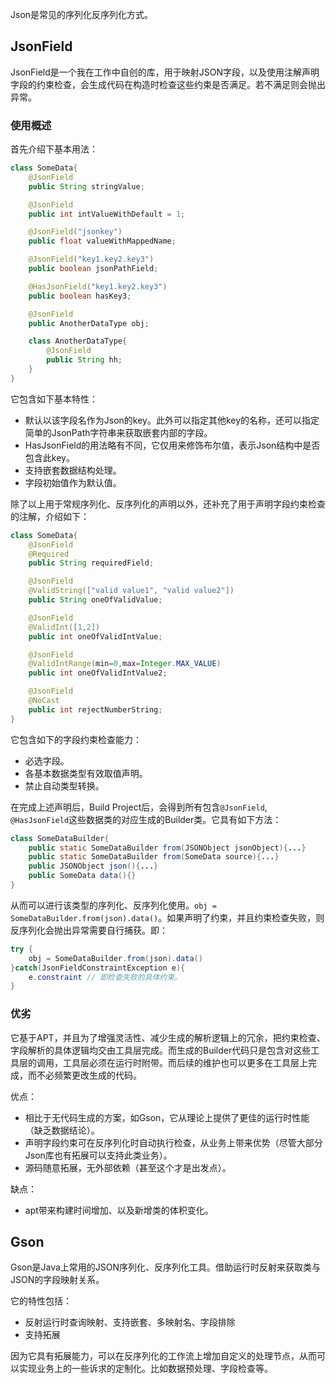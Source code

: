 Json是常见的序列化反序列化方式。

## JsonField

JsonField是一个我在工作中自创的库，用于映射JSON字段，以及使用注解声明字段的约束检查，会生成代码在构造时检查这些约束是否满足。若不满足则会抛出异常。

### 使用概述

首先介绍下基本用法：
```java
class SomeData{
    @JsonField
    public String stringValue;

    @JsonField
    public int intValueWithDefault = 1;

    @JsonField("jsonkey")
    public float valueWithMappedName;

    @JsonField("key1.key2.key3")
    public boolean jsonPathField;

    @HasJsonField("key1.key2.key3")
    public boolean hasKey3;

    @JsonField
    public AnotherDataType obj;

    class AnotherDataType{
        @JsonField
        public String hh;
    }
}
```
它包含如下基本特性：

- 默认以该字段名作为Json的key。此外可以指定其他key的名称，还可以指定简单的JsonPath字符串来获取嵌套内部的字段。
- HasJsonField的用法略有不同，它仅用来修饰布尔值，表示Json结构中是否包含此key。
- 支持嵌套数据结构处理。
- 字段初始值作为默认值。

除了以上用于常规序列化、反序列化的声明以外，还补充了用于声明字段约束检查的注解，介绍如下：
```java
class SomeData{
    @JsonField
    @Required
    public String requiredField;

    @JsonField
    @ValidString(["valid value1", "valid value2"])
    public String oneOfValidValue;

    @JsonField
    @ValidInt([1,2])
    public int oneOfValidIntValue;

    @JsonField
    @ValidIntRange(min=0,max=Integer.MAX_VALUE)
    public int oneOfValidIntValue2;

    @JsonField
    @NoCast
    public int rejectNumberString;
}
```
它包含如下的字段约束检查能力：

- 必选字段。
- 各基本数据类型有效取值声明。
- 禁止自动类型转换。

在完成上述声明后，Build Project后，会得到所有包含`@JsonField`, `@HasJsonField`这些数据类的对应生成的Builder类。它具有如下方法：
```java
class SomeDataBuilder{
    public static SomeDataBuilder from(JSONObject jsonObject){...}
    public static SomeDataBuilder from(SomeData source){...}
    public JSONObject json(){...}
    public SomeData data(){}
}
```
从而可以进行该类型的序列化、反序列化使用。`obj = SomeDataBuilder.from(json).data()`。如果声明了约束，并且约束检查失败，则反序列化会抛出异常需要自行捕获。即：
```java
try {
    obj = SomeDataBuilder.from(json).data()
}catch(JsonFieldConstraintException e){
    e.constraint // 即检查失败的具体约束。
}
```

### 优劣

它基于APT，并且为了增强灵活性、减少生成的解析逻辑上的冗余，把约束检查、字段解析的具体逻辑均交由工具层完成。而生成的Builder代码只是包含对这些工具层的调用，工具层必须在运行时附带。而后续的维护也可以更多在工具层上完成，而不必频繁更改生成的代码。

优点：

- 相比于无代码生成的方案，如Gson，它从理论上提供了更佳的运行时性能（缺乏数据结论）。
- 声明字段约束可在反序列化时自动执行检查，从业务上带来优势（尽管大部分Json库也有拓展可以支持此类业务）。
- 源码随意拓展，无外部依赖（甚至这个才是出发点）。

缺点：

- apt带来构建时间增加、以及新增类的体积变化。

## Gson

Gson是Java上常用的JSON序列化、反序列化工具。借助运行时反射来获取类与JSON的字段映射关系。

它的特性包括：

- 反射运行时查询映射、支持嵌套、多映射名、字段排除
- 支持拓展

因为它具有拓展能力，可以在反序列化的工作流上增加自定义的处理节点，从而可以实现业务上的一些诉求的定制化。比如数据预处理、字段检查等。

